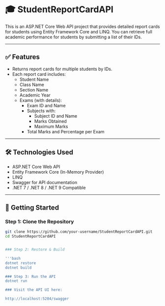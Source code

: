 # 🎓 StudentReportCardAPI

This is an ASP.NET Core Web API project that provides detailed report cards for students using Entity Framework Core and LINQ. You can retrieve full academic performance for students by submitting a list of their IDs.

---

## ✅ Features

- Returns report cards for multiple students by IDs.
- Each report card includes:
  - Student Name
  - Class Name
  - Section Name
  - Academic Year
  - Exams (with details):
    - Exam ID and Name
    - Subjects with:
      - Subject ID and Name
      - Marks Obtained
      - Maximum Marks
    - Total Marks and Percentage per Exam

---

## 🛠️ Technologies Used

- ASP.NET Core Web API
- Entity Framework Core (In-Memory Provider)
- LINQ
- Swagger for API documentation
- .NET 7 / .NET 8 / .NET 9 Compatible

---

## 🚀 Getting Started

### Step 1: Clone the Repository

```bash
git clone https://github.com/your-username/StudentReportCardAPI.git
cd StudentReportCardAPI


### Step 2: Restore & Build

'''bash
dotnet restore
dotnet build

### Step 3: Run the API
dotnet run

### Visit the API UI here:

http://localhost:5204/swagger

